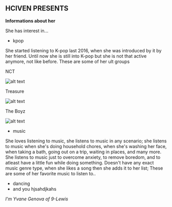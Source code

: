 ## **HCIVEN PRESENTS**
**Informations about her**

She has interest in...
- kpop

She started listening to K-pop last 2016, when she was introduced by it by her friend. Until now she is still into K-pop but she is not that active anymore, not like before. These are some of her ult groups 

NCT

![alt text](https://user-images.githubusercontent.com/118234292/202878625-69ef20a4-18a6-47d0-a2e0-7341227130d4.png)

Treasure

![alt text](https://i.pinimg.com/564x/4c/7c/53/4c7c536c0179835d6aaf1ef582b19100.jpg)

The Boyz

![alt text](https://i.pinimg.com/564x/4f/71/ff/4f71ff3b5c6e49e3c6ec20195331135f.jpg)
- music

She loves listening to music, she listens to music in any scenario; she listens to music when she's doing household chores, when she's washing her face, when taking a bath, going out on a trip, waiting in places, and many more. She listens to music just to overcome anxiety, to remove boredom, and to atleast have a little fun while doing something. Doesn't have any exact music genre type, when she likes a song then she adds it to her list; These are some of her favorite music to listen to..


- dancing
- and you hjsahdjkahs

*I'm Yvane Genova of 9-Lewis*
